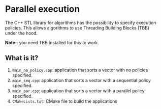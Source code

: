 # Parallel execution

The C++ STL library for algorithms has the possibility to specify
execution policies.  This allows algorithms to use Threading Building
Blocks (TBB) under the hood.

**Note:**: you need TBB installed for this to work.


## What is it?

1. `main_no_policy.cpp`: application that sorts a vector with no policies
   specified.
1. `main_seq.cpp`: application that sorts a vector with a sequential policy
   specified.
1. `main_par.cpp`: application that sorts a vector with a parallel policy
   specified.
1. `CMakeLists.txt`: CMake file to build the applications
